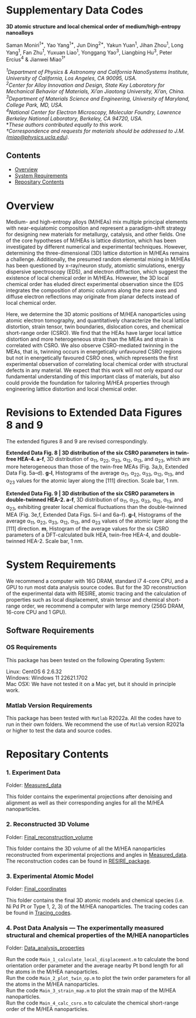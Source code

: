# Supplementary Data Codes 

**3D atomic structure and local chemical order of medium/high-entropy nanoalloys**

Saman Moniri<sup>1*</sup>, Yao Yang<sup>1*</sup>, Jun Ding<sup>2*</sup>, Yakun Yuan<sup>1</sup>, Jihan Zhou<sup>1</sup>, Long Yang<sup>1</sup>, Fan Zhu<sup>1</sup>, Yuxuan Liao<sup>1</sup>, Yonggang Yao<sup>3</sup>, Liangbing Hu<sup>3</sup>, Peter Ercius<sup>4</sup> & Jianwei Miao<sup>1†</sup>    

*<sup>1</sup>Department of Physics & Astronomy and California NanoSystems Institute, University of California, Los Angeles, CA 90095, USA.*    
*<sup>2</sup>Center for Alloy Innovation and Design, State Key Laboratory for Mechanical Behavior of Materials, Xi’an Jiaotong University, Xi’an, China.*    
*<sup>3</sup>Department of Materials Science and Engineering, University of Maryland, College Park, MD, USA.*      
*<sup>4</sup>National Center for Electron Microscopy, Molecular Foundry, Lawrence Berkeley National Laboratory, Berkeley, CA 94720, USA.*   
**These authors contributed equally to this work.*     
*†Correspondence and requests for materials should be addressed to J.M. (miao@physics.ucla.edu).*  

## Contents

- [Overview](#overview)
- [System Requirements](#system-requirements)
- [Repositary Contents](#repositary-contents)

# Overview

Medium- and high-entropy alloys (M/HEAs) mix multiple principal elements with near-equiatomic composition and represent a paradigm-shift strategy for designing new materials for metallurgy, catalysis, and other fields. One of the core hypotheses of M/HEAs is lattice distortion, which has been investigated by different numerical and experimental techniques. However, determining the three-dimensional (3D) lattice distortion in M/HEAs remains a challenge. Additionally, the presumed random elemental mixing in M/HEAs has been questioned by x-ray/neuron study, atomistic simulations, energy dispersive spectroscopy (EDS), and electron diffraction, which suggest the existence of local chemical order in M/HEAs. However, the 3D local chemical order has eluded direct experimental observation since the EDS integrates the composition of atomic columns along the zone axes and diffuse electron reflections may originate from planar defects instead of local chemical order. 

Here, we determine the 3D atomic positions of M/HEA nanoparticles using atomic electron tomography, and quantitatively characterize the local lattice distortion, strain tensor, twin boundaries, dislocation cores, and chemical short-range order (CSRO). We find that the HEAs have larger local lattice distortion and more heterogeneous strain than the MEAs and strain is correlated with CSRO. We also observe CSRO-mediated twinning in the MEAs, that is, twinning occurs in energetically unfavoured CSRO regions but not in energetically favoured CSRO ones, which represents the first experimental observation of correlating local chemical order with structural defects in any material. We expect that this work will not only expand our fundamental understanding of this important class of materials, but also could provide the foundation for tailoring M/HEA properties through engineering lattice distortion and local chemical order. 

# Revisions to Extended Data Figures 8 and 9

The extended figures 8 and 9 are revised correspondingly. 

**Extended Data Fig. 8 | 3D distribution of the six CSRO parameters in twin-free HEA-4. a-f**, 3D distribution of α<sub>11</sub>, α<sub>22</sub>, α<sub>33</sub>, α<sub>12</sub>, α<sub>13</sub>, and α<sub>23</sub>, which are more heterogeneous than those of the twin-free MEAs (Fig. 3a,b, Extended Data Fig. 5a–d). **g-l**, Histograms of the average α<sub>11</sub>, α<sub>22</sub>, α<sub>33</sub>, α<sub>12</sub>, α<sub>13</sub>, and α<sub>23</sub> values for the atomic layer along the [111] direction. Scale bar, 1 nm.

**Extended Data Fig. 9 | 3D distribution of the six CSRO parameters in double-twinned HEA-2. a-f**, 3D distribution of α<sub>11</sub>, α<sub>22</sub>, α<sub>33</sub>, α<sub>12</sub>, α<sub>13</sub>, and α<sub>23</sub>, exhibiting greater local chemical fluctuations than the double-twinned MEA (Fig. 3e,f, Extended Data Figs. 5i–l and 6a–f). **g-l**, Histograms of the average α<sub>11</sub>, α<sub>22</sub>, α<sub>33</sub>, α<sub>12</sub>, α<sub>13</sub>, and α<sub>23</sub> values of the atomic layer along the [111] direction. **m**, Histogram of the average values for the six CSRO parameters of a DFT-calculated bulk HEA, twin-free HEA-4, and double-twinned HEA-2. Scale bar, 1 nm.

# System Requirements

We recommend a computer with 16G DRAM, standard i7 4-core CPU, and a GPU to run most data analysis source codes. But for the 3D reconstruction of the experimental data with RESIRE, atomic tracing and the calculation of properties such as local displacement, strain tensor and chemical short-range order, we recommend a computer with large memory (256G DRAM, 16-core CPU and 1 GPU).

## Software Requirements

### OS Requirements

This package has been tested on the following Operating System:

Linux: CentOS 6 2.6.32    
Windows: Windows 11 22621.1702    
Mac OSX: We have not tested it on a Mac yet, but it should in principle work.     

### Matlab Version Requirements

This package has been tested with `Matlab` R2022a. All the codes have to run in their own folders. We recommend the use of `Matlab` version R2021a or higher to test the data and source codes.

# Repositary Contents

### 1. Experiment Data

Folder: [Measured_data](./1_Measured_data)

This folder contains the experimental projections after denoising and alignment as well as their corresponding angles for all the M/HEA nanoparticles.

### 2. Reconstructed 3D Volume

Folder: [Final_reconstruction_volume](./2_Final_reconstruction_volume)

This folder contains the 3D volume of all the M/HEA nanoparticles reconstructed from experimental projections and angles in [Measured_data](./1_Measured_data). 
The reconstruction codes can be found in [RESIRE_package](https://github.com/AET-MetallicGlass/Supplementary-Data-Codes/tree/master/2_RESIRE_package).

### 3. Experimental Atomic Model

Folder: [Final_coordinates](./3_Final_coordinates)

This folder contains the final 3D atomic models and chemical species (i.e. Ni Pd Pt or Type 1, 2, 3) of the M/HEA nanoparticles. 
The tracing codes can be found in [Tracing_codes](https://github.com/AET-MetallicGlass/Supplementary-Data-Codes/tree/master/4_Tracing_and_classification).

### 4. Post Data Analysis — The experimentally measured structural and chemical properties of the M/HEA nanoparticles

Folder: [Data_analysis_properties](./4_Data_analysis_properties)

Run the code `Main_1_calculate_local_displacement.m` to calculate the bond orientation order parameter and the average nearby Pt bond length for all the atoms in the M/HEA nanoparticles.   
Run the code `Main_2_plot_twin_op.m` to plot the twin order parameters for all the atoms in the M/HEA nanoparticles.    
Run the code `Main_3_strain_map.m` to plot the strain map of the M/HEA nanoparticles.    
Run the code `Main_4_calc_csro.m` to calculate the chemical short-range order of the M/HEA nanoparticles.    

